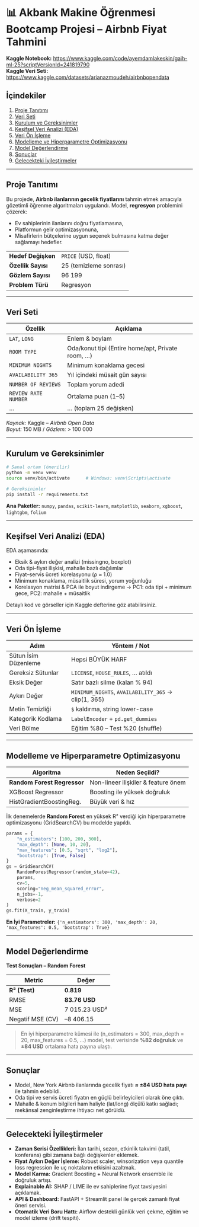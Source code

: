 # 📊 Akbank Makine Öğrenmesi Bootcamp Projesi – **Airbnb Fiyat Tahmini**

**Kaggle Notebook:** <https://www.kaggle.com/code/ayemdamlakeskin/gaih-ml-25?scriptVersionId=241819790>  
**Kaggle Veri Seti:** <https://www.kaggle.com/datasets/arianazmoudeh/airbnbopendata>  

## İçindekiler
1. [Proje Tanıtımı](#proje-tanıtımı)  
2. [Veri Seti](#veri-seti)  
3. [Kurulum ve Gereksinimler](#kurulum-ve-gereksinimler)  
4. [Keşifsel Veri Analizi (EDA)](#keşifsel-veri-analizi-eda)  
5. [Veri Ön İşleme](#veri-ön-işleme)  
6. [Modelleme ve Hiperparametre Optimizasyonu](#modelleme-ve-hiperparametre-optimizasyonu)  
7. [Model Değerlendirme](#model-değerlendirme)  
8. [Sonuçlar](#sonuçlar)  
9. [Gelecekteki İyileştirmeler](#gelecekteki-iyileştirmeler)  

---

## Proje Tanıtımı
Bu projede, **Airbnb ilanlarının gecelik fiyatlarını** tahmin etmek amacıyla gözetimli öğrenme algoritmaları uygulandı. Model, **regresyon** problemini çözerek:

* Ev sahiplerinin ilanlarını doğru fiyatlamasına,
* Platformun gelir optimizasyonuna,
* Misafirlerin bütçelerine uygun seçenek bulmasına katma değer sağlamayı hedefler.

|                     |                                         |
|---------------------|-----------------------------------------|
| **Hedef Değişken**  | `PRICE` (USD, float)                    |
| **Özellik Sayısı**  | 25 (temizleme sonrası)                  |
| **Gözlem Sayısı**   | 96 199                                  |
| **Problem Türü**    | Regresyon                               |

---

## Veri Seti
| Özellik                 | Açıklama                                                     |
|-------------------------|--------------------------------------------------------------|
| `LAT`, `LONG`           | Enlem & boylam                                              |
| `ROOM TYPE`             | Oda/konut tipi (Entire home/apt, Private room, …)           |
| `MINIMUM NIGHTS`        | Minimum konaklama gecesi                                    |
| `AVAILABILITY 365`      | Yıl içindeki müsait gün sayısı                              |
| `NUMBER OF REVIEWS`     | Toplam yorum adedi                                          |
| `REVIEW RATE NUMBER`    | Ortalama puan (1–5)                                         |
| …                       | … (toplam 25 değişken)                                      |

*Kaynak:* Kaggle – *Airbnb Open Data*  
*Boyut:* 150 MB   /    *Gözlem:* > 100 000

---

## Kurulum ve Gereksinimler
```bash
# Sanal ortam (önerilir)
python -m venv venv
source venv/bin/activate      # Windows: venv\Scripts\activate

# Gereksinimler
pip install -r requirements.txt
````

**Ana Paketler:** `numpy`, `pandas`, `scikit-learn`, `matplotlib`, `seaborn`, `xgboost`, `lightgbm`, `folium`

---

## Keşifsel Veri Analizi (EDA)

EDA aşamasında:

* Eksik & aykırı değer analizi (missingno, boxplot)
* Oda tipi–fiyat ilişkisi, mahalle bazlı dağılımlar
* Fiyat–servis ücreti korelasyonu (ρ ≈ 1.0)
* Minimum konaklama, müsaitlik süresi, yorum yoğunluğu
* Korelasyon matrisi & PCA ile boyut indirgeme
  → PC1: oda tipi + minimum gece, PC2: mahalle + müsaitlik

Detaylı kod ve görseller için Kaggle defterine göz atabilirsiniz.

---

## Veri Ön İşleme

| Adım                 | Yöntem / Not                                        |
| -------------------- | --------------------------------------------------- |
| Sütun İsim Düzenleme | Hepsi BÜYÜK HARF                                    |
| Gereksiz Sütunlar    | `LICENSE`, `HOUSE_RULES`, … atıldı                  |
| Eksik Değer          | Satır bazlı silme (kalan % 94)                      |
| Aykırı Değer         | `MINIMUM_NIGHTS`, `AVAILABILITY_365` → clip(1, 365) |
| Metin Temizliği      | `$` kaldırma, string lower-case                     |
| Kategorik Kodlama    | `LabelEncoder` + `pd.get_dummies`                   |
| Veri Bölme           | Eğitim %80 – Test %20 (shuffle)                     |

---

## Modelleme ve Hiperparametre Optimizasyonu

| Algoritma                   | Neden Seçildi?                      |
| --------------------------- | ----------------------------------- |
| **Random Forest Regressor** | Non-lineer ilişkiler & feature önem |
| XGBoost Regressor           | Boosting ile yüksek doğruluk        |
| HistGradientBoostingReg.    | Büyük veri & hız                    |

İlk denemelerde **Random Forest** en yüksek R² verdiği için hiperparametre optimizasyonu (GridSearchCV) bu modelde yapıldı.

```python
params = {
    "n_estimators": [100, 200, 300],
    "max_depth": [None, 10, 20],
    "max_features": [0.5, "sqrt", "log2"],
    "bootstrap": [True, False]
}
gs = GridSearchCV(
    RandomForestRegressor(random_state=42),
    params,
    cv=5,
    scoring="neg_mean_squared_error",
    n_jobs=-1,
    verbose=2
)
gs.fit(X_train, y_train)
```

**En İyi Parametreler:**
`{'n_estimators': 300, 'max_depth': 20, 'max_features': 0.5, 'bootstrap': True}`

---

## Model Değerlendirme

**Test Sonuçları – Random Forest**

| Metric           | Değer         |
| ---------------- | ------------- |
| **R² (Test)**    | **0.819**     |
| RMSE             | **83.76 USD** |
| MSE              | 7 015.23 USD² |
| Negatif MSE (CV) | –8 406.15     |

> En iyi hiperparametre kümesi ile (n\_estimators = 300, max\_depth = 20, max\_features = 0.5, …) model, test verisinde **%82 doğruluk** ve **±84 USD** ortalama hata payına ulaştı.

---

## Sonuçlar

* Model, New York Airbnb ilanlarında gecelik fiyatı **≈ ±84 USD hata payı** ile tahmin edebildi.
* Oda tipi ve servis ücreti fiyatın en güçlü belirleyicileri olarak öne çıktı.
* Mahalle & konum bilgileri ham haliyle (lat/long) ölçülü katkı sağladı; mekânsal zenginleştirme ihtiyacı net görüldü.

---

## Gelecekteki İyileştirmeler

* **Zaman Serisi Özellikleri:** İlan tarihi, sezon, etkinlik takvimi (tatil, konferans) gibi zamana bağlı değişkenler eklemek.
* **Fiyat Aykırı Değer İşleme:** Robust scaler, winsorization veya quantile loss regression ile uç noktaların etkisini azaltmak.
* **Model Karma:** Gradient Boosting + Neural Network ensemble ile doğruluk artışı.
* **Explainable AI:** SHAP / LIME ile ev sahiplerine fiyat tavsiyesini açıklamak.
* **API & Dashboard:** FastAPI + Streamlit panel ile gerçek zamanlı fiyat öneri servisi.
* **Otomatik Veri Boru Hattı:** Airflow destekli günlük veri çekme, eğitim ve model izleme (drift tespiti).
